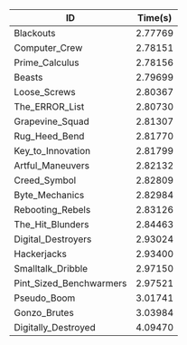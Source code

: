 |ID|Time(s)|
|-|-|
|Blackouts|2.77769|
|Computer_Crew|2.78151|
|Prime_Calculus|2.78156|
|Beasts|2.79699|
|Loose_Screws|2.80367|
|The_ERROR_List|2.80730|
|Grapevine_Squad|2.81307|
|Rug_Heed_Bend|2.81770|
|Key_to_Innovation|2.81799|
|Artful_Maneuvers|2.82132|
|Creed_Symbol|2.82809|
|Byte_Mechanics|2.82984|
|Rebooting_Rebels|2.83126|
|The_Hit_Blunders|2.84463|
|Digital_Destroyers|2.93024|
|Hackerjacks|2.93400|
|Smalltalk_Dribble|2.97150|
|Pint_Sized_Benchwarmers|2.97521|
|Pseudo_Boom|3.01741|
|Gonzo_Brutes|3.03984|
|Digitally_Destroyed|4.09470|
